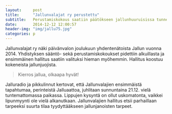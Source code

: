 ```yaml
---
layout:     post
title:      "Jallunvalajat ry perustettu"
subtitle:   Perustamiskokous saatiin päätökseen jallunhuuruisissa tunnelmissa.
date:       2014-12-12 12:00:57
header-img: "img/jallu75.jpg"
categories: p
---
```


Jallunvalajat ry näki päivänvalon joulukuun yhdentenätoista Jallun vuonna 2014. Yhdistyksen sääntö- sekä perustamiskokoukset pidettiin alkuillasta ja ensimmäinen hallitus saatiin valituksi hieman myöhemmin. Hallitus koostuu kokeneista jallunjuojista.

>Kierros jallua, olkaapa hyvät!

Jalluradio ja pikkulinnut kertovat, että Jallunvalajien ensimmäistä tapahtumaa, perinteistä Jalluaattoa, juhlitaan sunnuntaina 21.12. vielä tuntemattomassa paikassa. Lippujen kysyntä on ollut uskomatonta, vaikkei lipunmyynti ole vielä alkanutkaan. Jallunvalajien hallitus etsii parhaillaan tarpeeksi suurta tilaa tyydyttääkseen jallunjanoisten tarpeet.
